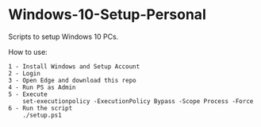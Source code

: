 # Windows-10-Setup-Personal

Scripts to setup Windows 10 PCs.

How to use:

    1 - Install Windows and Setup Account
    2 - Login
    3 - Open Edge and download this repo
    4 - Run PS as Admin
    5 - Execute 
        set-executionpolicy -ExecutionPolicy Bypass -Scope Process -Force
    6 - Run the script
        ./setup.ps1
